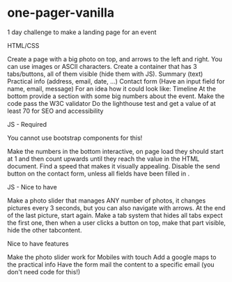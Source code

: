 # one-pager-vanilla
1 day challenge to make a landing page for an event

HTML/CSS

Create a page with a big photo on top, and arrows to the left and right. You can use images or ASCII characters.
Create a container that has 3 tabs/buttons, all of them visible (hide them with JS).
Summary (text)
Practical info (address, email, date, ...)
Contact form (Have an input field for name, email, message) For an idea how it could look like: Timeline
At the bottom provide a section with some big numbers about the event.
Make the code pass the W3C validator
Do the lighthouse test and get a value of at least 70 for SEO and accessibility

JS - Required

You cannot use bootstrap components for this!

Make the numbers in the bottom interactive, on page load they should start at 1 and then count upwards until they reach the value in the HTML document. Find a speed that makes it visually appealing.
Disable the send button on the contact form, unless all fields have been filled in .

JS - Nice to have

Make a photo slider that manages ANY number of photos, it changes pictures every 3 seconds, but you can also navigate with arrows. At the end of the last picture, start again.
Make a tab system that hides all tabs expect the first one, then when a user clicks a button on top, make that part visible, hide the other tabcontent.

Nice to have features

Make the photo slider work for Mobiles with touch
Add a google maps to the practical info
Have the form mail the content to a specific email (you don't need code for this!)
